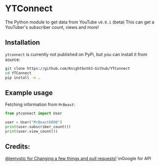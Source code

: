 # YTConnect

The Python module to get data from YouTube `v0.0.1` (beta)
This can get a YouTuber's subscriber count, views and more!

## Installation

`ytconnect` is currently not published on PyPi, but you can install it from source:

```bash
git clone https://github.com/Knightbot63-Github/YTConnect
cd YTConnect
pip install -e .
```

## Example usage

Fetching information from `MrBeast`:

```py
from ytconnect import User

user = User("MrBeast6000") 
print(user.subscriber_count())
print(user.view_count())
```

## Credits:
[@lemystic for Changing a few things and pull requests!](https://github.com/lemystic)
\nGoogle for API

